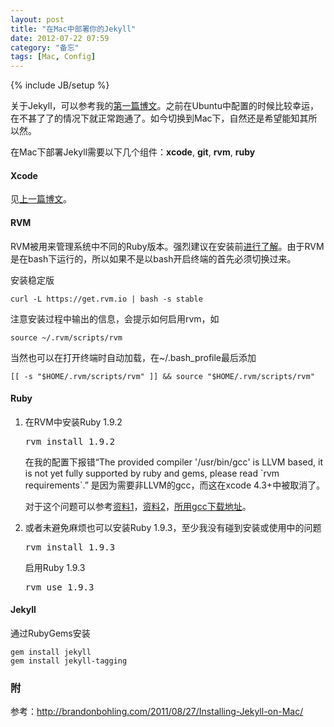```yaml
---
layout: post
title: "在Mac中部署你的Jekyll"
date: 2012-07-22 07:59
category: "备忘"
tags: [Mac, Config]
---
```

{% include JB/setup %}

关于Jekyll，可以参考我的[第一篇博文](/blog/blog-with-github-and-jekyll/)。之前在Ubuntu中配置的时候比较幸运，在不甚了了的情况下就正常跑通了。如今切换到Mac下，自然还是希望能知其所以然。

在Mac下部署Jekyll需要以下几个组件：**xcode**, **git**, **rvm**, **ruby**

#### Xcode
见[上一篇博文](/blog/customize-terminal-on-mac/)。

#### RVM
RVM被用来管理系统中不同的Ruby版本。强烈建议在安装前[进行了解](https://rvm.io/rvm/install/)。由于RVM是在bash下运行的，所以如果不是以bash开启终端的首先必须切换过来。

安装稳定版

	curl -L https://get.rvm.io | bash -s stable

注意安装过程中输出的信息，会提示如何启用rvm，如

	source ~/.rvm/scripts/rvm

当然也可以在打开终端时自动加载，在~/.bash_profile最后添加

	[[ -s "$HOME/.rvm/scripts/rvm" ]] && source "$HOME/.rvm/scripts/rvm"

#### Ruby
<ol>
<li>
在RVM中安装Ruby 1.9.2

<pre>
rvm install 1.9.2
</pre>

在我的配置下报错“The provided compiler '/usr/bin/gcc' is LLVM based, it is not yet fully supported by ruby and gems, please read \`rvm requirements\`.”
是因为需要非LLVM的gcc，而这在xcode 4.3+中被取消了。

对于这个问题可以参考<a href="http://blog.yorkxin.org/2012/03/09/ruby-192-with-xcode-43">资料1</a>，<a href="http://stackoverflow.com/questions/8032824/cant-install-ruby-under-lion-with-rvm-gcc-issues">资料2</a>，<a href="https://github.com/kennethreitz/osx-gcc-installer/downloads">所用gcc下载地址</a>。
</li>

<li>
或者未避免麻烦也可以安装Ruby 1.9.3，至少我没有碰到安装或使用中的问题

<pre>
rvm install 1.9.3
</pre>

启用Ruby 1.9.3

<pre>
rvm use 1.9.3
</pre>
</li>
</ol>

#### Jekyll
通过RubyGems安装

	gem install jekyll
	gem install jekyll-tagging

### 附
参考：http://brandonbohling.com/2011/08/27/Installing-Jekyll-on-Mac/
